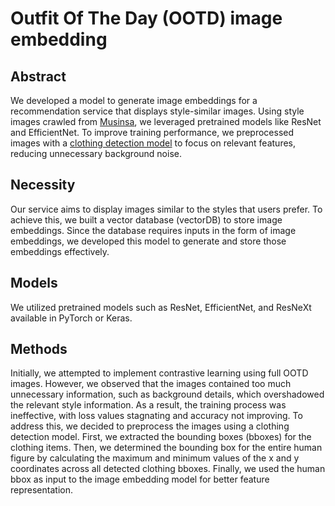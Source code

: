 # Outfit Of The Day (OOTD) image embedding

## Abstract
We developed a model to generate image embeddings for a recommendation service that displays style-similar images. Using style images crawled from [Musinsa](https://www.musinsa.com/), we leveraged pretrained models like ResNet and EfficientNet. To improve training performance, we preprocessed images with a [clothing detection model]() to focus on relevant features, reducing unnecessary background noise.

## Necessity
Our service aims to display images similar to the styles that users prefer. To achieve this, we built a vector database (vectorDB) to store image embeddings. Since the database requires inputs in the form of image embeddings, we developed this model to generate and store those embeddings effectively.

## Models
We utilized pretrained models such as ResNet, EfficientNet, and ResNeXt available in PyTorch or Keras.

## Methods
Initially, we attempted to implement contrastive learning using full OOTD images. However, we observed that the images contained too much unnecessary information, such as background details, which overshadowed the relevant style information. As a result, the training process was ineffective, with loss values stagnating and accuracy not improving.
To address this, we decided to preprocess the images using a clothing detection model. First, we extracted the bounding boxes (bboxes) for the clothing items. Then, we determined the bounding box for the entire human figure by calculating the maximum and minimum values of the x and y coordinates across all detected clothing bboxes. Finally, we used the human bbox as input to the image embedding model for better feature representation.
